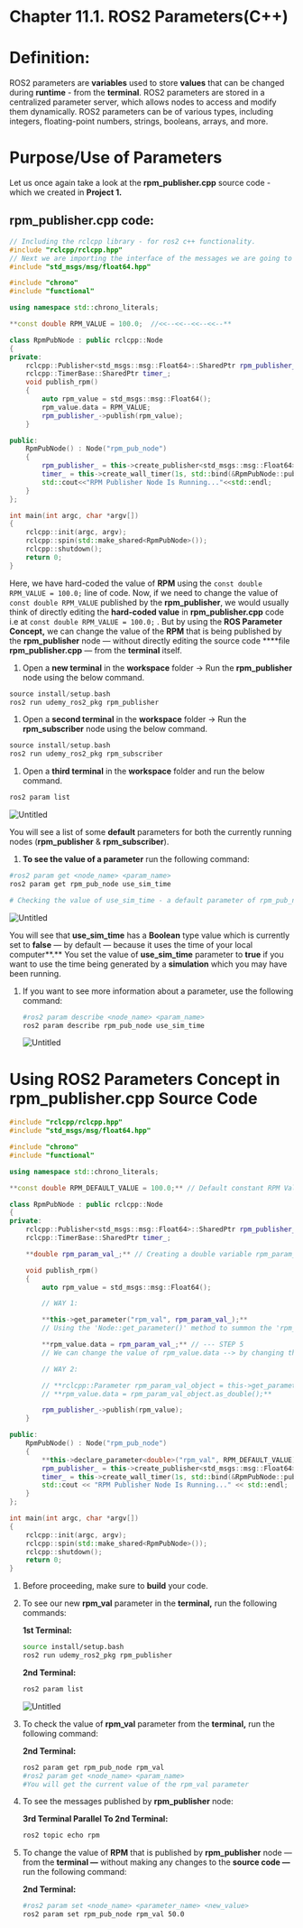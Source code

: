 # Chapter 11.1. ROS2 Parameters(C++)

# Definition:

ROS2 parameters are **variables** used to store **values** that can be changed during **runtime** - from the **terminal**. ROS2 parameters are stored in a centralized parameter server, which allows nodes to access and modify them dynamically. ROS2 parameters can be of various types, including integers, floating-point numbers, strings, booleans, arrays, and more.

# Purpose/Use of Parameters

Let us once again take a look at the **rpm_publisher.cpp** source code - which we created in **Project 1.**

## **rpm_publisher.cpp** code:

```cpp
// Including the rclcpp library - for ros2 c++ functionality.
#include "rclcpp/rclcpp.hpp"
// Next we are importing the interface of the messages we are going to publish through this node.
#include "std_msgs/msg/float64.hpp"

#include "chrono"
#include "functional"

using namespace std::chrono_literals;

**const double RPM_VALUE = 100.0;  //<<--<<--<<--<<--**

class RpmPubNode : public rclcpp::Node
{
private:
    rclcpp::Publisher<std_msgs::msg::Float64>::SharedPtr rpm_publisher_;
    rclcpp::TimerBase::SharedPtr timer_;
    void publish_rpm()
    {
        auto rpm_value = std_msgs::msg::Float64();
        rpm_value.data = RPM_VALUE;
        rpm_publisher_->publish(rpm_value);
    }

public:
    RpmPubNode() : Node("rpm_pub_node")
    {
        rpm_publisher_ = this->create_publisher<std_msgs::msg::Float64>("rpm", 10);
        timer_ = this->create_wall_timer(1s, std::bind(&RpmPubNode::publish_rpm, this));
        std::cout<<"RPM Publisher Node Is Running..."<<std::endl;
    }
};

int main(int argc, char *argv[])
{
    rclcpp::init(argc, argv);
    rclcpp::spin(std::make_shared<RpmPubNode>());
    rclcpp::shutdown();
    return 0;
}
```

Here, we have hard-coded the value of **RPM** using the `const double RPM_VALUE = 100.0;` line of code. Now, if we need to change the value of `const double RPM_VALUE` published by the **rpm_publisher**, we would usually think of directly editing the **hard-coded value** in **rpm_publisher.cpp** code i.e at `const double RPM_VALUE = 100.0;` . But by using the **ROS Parameter Concept,** we can change the value of the **RPM** that is being published by the **rpm_publisher** node — without directly editing the source code ****file **rpm_publisher.cpp** — from the **terminal** itself.

1. Open a **new terminal** in the **workspace** folder → Run the **rpm_publisher** node using the below command.

```cpp
source install/setup.bash
ros2 run udemy_ros2_pkg rpm_publisher
```

1. Open a **second terminal** in the **workspace** folder → Run the **rpm_subscriber** node using the below command.

```cpp
source install/setup.bash
ros2 run udemy_ros2_pkg rpm_subscriber
```

1. Open a **third terminal** in the **workspace** folder and run the below command.

```cpp
ros2 param list
```

![Untitled](Chapter%2011%201%20ROS2%20Parameters(C++)%2029f8db839da44d4693e99ceb4d290712/Untitled.png)

You will see a list of some **default** parameters for both the currently running nodes (**rpm_publisher** & **rpm_subscriber**).

1. **To see the value of a parameter** run the following command:

```bash
#ros2 param get <node_name> <param_name>
ros2 param get rpm_pub_node use_sim_time

# Checking the value of use_sim_time - a default parameter of rpm_pub_node.
```

![Untitled](Chapter%2011%201%20ROS2%20Parameters(C++)%2029f8db839da44d4693e99ceb4d290712/Untitled%201.png)

You will see that **use_sim_time** has a **Boolean** type value which is currently set to **false** — by default — because it uses the time of your local computer**.** You set the value of **use_sim_time** parameter to **true** if you want to use the time being generated by a **simulation** which you may have been running.

1. If you want to see more information about a parameter, use the following command:
    
    ```bash
    #ros2 param describe <node_name> <param_name>
    ros2 param describe rpm_pub_node use_sim_time
    ```
    
    ![Untitled](Chapter%2011%201%20ROS2%20Parameters(C++)%2029f8db839da44d4693e99ceb4d290712/Untitled%202.png)
    

# Using ROS2 Parameters Concept in rpm_publisher.cpp Source Code

```cpp
#include "rclcpp/rclcpp.hpp"
#include "std_msgs/msg/float64.hpp"

#include "chrono"
#include "functional"

using namespace std::chrono_literals;

**const double RPM_DEFAULT_VALUE = 100.0;** // Default constant RPM Value --- STEP 1

class RpmPubNode : public rclcpp::Node
{
private:
    rclcpp::Publisher<std_msgs::msg::Float64>::SharedPtr rpm_publisher_;
    rclcpp::TimerBase::SharedPtr timer_;

    **double rpm_param_val_;** // Creating a double variable rpm_param_val_ : for holding the value of 'rpm_val' parameter --- STEP 3

    void publish_rpm()
    {
        auto rpm_value = std_msgs::msg::Float64();

        // WAY 1:

        **this->get_parameter("rpm_val", rpm_param_val_);**
        // Using the 'Node::get_parameter()' method to summon the 'rpm_val' parameter and store its value (RPM_DEFAULT_VALUE) inside the 'rpm_param_val' variable. --- STEP 4

        **rpm_value.data = rpm_param_val_;** // --- STEP 5
        // We can change the value of rpm_value.data --> by changing the value of rpm_param_val_ variable --> by changing the value of 'rpm_val' parameter i.e associated with rpm_param_val_ variable ----> From the Terminal itself ---> Without having to change the actual source code (the value of RPM_DEFAULT_VALUE = 100.0 at line 9 of this file).

        // WAY 2:

        // **rclcpp::Parameter rpm_param_val_object = this->get_parameter("rpm_val");**
        // **rpm_value.data = rpm_param_val_object.as_double();**

        rpm_publisher_->publish(rpm_value);
    }

public:
    RpmPubNode() : Node("rpm_pub_node")
    {
        **this->declare_parameter<double>("rpm_val", RPM_DEFAULT_VALUE);** // Using the  'Node::declare_paramerter<ValueT>()' method to create a parameter 'rpm_val' for holding a 'double' type value and setting its default value to RPM_DEFAULT_VALUE   --- STEP 2
        rpm_publisher_ = this->create_publisher<std_msgs::msg::Float64>("rpm", 10);
        timer_ = this->create_wall_timer(1s, std::bind(&RpmPubNode::publish_rpm, this));
        std::cout << "RPM Publisher Node Is Running..." << std::endl;
    }
};

int main(int argc, char *argv[])
{
    rclcpp::init(argc, argv);
    rclcpp::spin(std::make_shared<RpmPubNode>());
    rclcpp::shutdown();
    return 0;
}
```

1. Before proceeding, make sure to **build** your code. 
2. To see our new **rpm_val** parameter in the **terminal,** run the following commands:
    
    **1st Terminal:** 
    
    ```bash
    source install/setup.bash
    ros2 run udemy_ros2_pkg rpm_publisher
    ```
    
    **2nd Terminal:**
    
    ```bash
    ros2 param list
    ```
    
    ![Untitled](Chapter%2011%201%20ROS2%20Parameters(C++)%2029f8db839da44d4693e99ceb4d290712/Untitled%203.png)
    
3. To check the value of **rpm_val** parameter from the **terminal,** run the following command:
    
    **2nd Terminal:**
    
    ```bash
    ros2 param get rpm_pub_node rpm_val
    #ros2 param get <node_name> <param_name>
    #You will get the current value of the rpm_val parameter
    ```
    
4. To see the messages published by **rpm_publisher** node:
    
    **3rd Terminal Parallel To 2nd Terminal:**
    
    ```bash
    ros2 topic echo rpm
    ```
    
5. To change the value of **RPM**  that is published by **rpm_publisher** node — from the **terminal —** without making any changes to the **source code —** run the following command:
    
    **2nd Terminal:**
    
    ```bash
    #ros2 param set <node_name> <parameter_name> <new_value>
    ros2 param set rpm_pub_node rpm_val 50.0
    ```